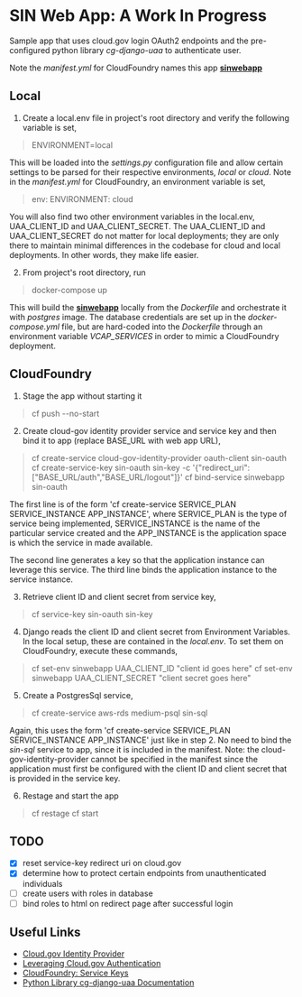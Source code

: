 # <b>SIN Web App: A Work In Progress</b>

Sample app that uses cloud.gov login OAuth2 endpoints and the pre-configured python library <i>cg-django-uaa</i> to authenticate user.

Note the <i>manifest.yml</i> for CloudFoundry names this app <u><b>sinwebapp</b></u><br>
## Local 

1. Create a local.env file in project's root directory and verify the following variable is set,
> ENVIRONMENT=local

This will be loaded into the <i>settings.py</i> configuration file and allow certain settings to be parsed for their respective environments, <i>local</i> or <i>cloud</i>. Note in the <i>manifest.yml</i> for CloudFoundry, an environment variable is set,

> env: ENVIRONMENT: cloud

You will also find two other environment variables in the local.env, UAA_CLIENT_ID and UAA_CLIENT_SECRET. The UAA_CLIENT_ID and UAA_CLIENT_SECRET do not matter for local deployments; they are only there to maintain minimal differences in the codebase for cloud and local deployments. In other words, they make life easier. 

2. From project's root directory, run 
>docker-compose up  
    
This will build the <u><b>sinwebapp</u></b> locally from the <i>Dockerfile</i> and orchestrate it with <i>postgres</i> image. The database credentials are set up in the <i>docker-compose.yml</i> file, but are hard-coded into the <i>Dockerfile</i> through an environment variable <i>VCAP_SERVICES</i> in order to mimic a CloudFoundry deployment.

## CloudFoundry

1. Stage the app without starting it

> cf push --no-start

2. Create cloud-gov identity provider service and service key and then bind it to app (replace BASE_URL with web app URL),

> cf create-service cloud-gov-identity-provider oauth-client sin-oauth
> cf create-service-key sin-oauth sin-key -c '{"redirect_uri": ["BASE_URL/auth","BASE_URL/logout"]}'
> cf bind-service sinwebapp sin-oauth 

The first line is of the form 'cf create-service SERVICE_PLAN SERVICE_INSTANCE APP_INSTANCE', where SERVICE_PLAN is the type of service being implemented, SERVICE_INSTANCE is the name of the particular service created and the APP_INSTANCE is the application space is which the service in made available.

The second line generates a key so that the application instance can leverage this service. The third line binds the application instance to the service instance.

3. Retrieve client ID and client secret from service key,

> cf service-key sin-oauth sin-key

4. Django reads the client ID and client secret from Environment Variables. In the local setup, these are contained in the <i>local.env</i>. To set them on CloudFoundry, execute these commands,

> cf set-env sinwebapp UAA_CLIENT_ID "client id goes here"
> cf set-env sinwebapp UAA_CLIENT_SECRET "client secret goes here"

5. Create a PostgresSql service,

> cf create-service aws-rds medium-psql sin-sql 

Again, this uses the form 'cf create-service SERVICE_PLAN SERVICE_INSTANCE APP_INSTANCE' just like in step 2. No need to bind the <i>sin-sql</i> service to app, since it is included in the manifest. Note: the cloud-gov-identity-provider cannot be specified in the manifest since the application must first be configured with the client ID and client secret that is provided in the service key. 

6. Restage and start the app

> cf restage
> cf start

## TODO
- [x] reset service-key redirect uri on cloud.gov
- [x] determine how to protect certain endpoints from unauthenticated individuals
- [ ] create users with roles in database
- [ ] bind roles to html on redirect page after successful login 

## Useful Links
- [Cloud.gov Identity Provider](https://cloud.gov/docs/services/cloud-gov-identity-provider/) <br/>
- [Leveraging Cloud.gov Authentication](https://cloud.gov/docs/management/leveraging-authentication/) <br/>
- [CloudFoundry: Service Keys](https://docs.cloudfoundry.org/devguide/services/service-keys.html) <br/>
- [Python Library cg-django-uaa Documentation](https://cg-django-uaa.readthedocs.io/en/latest/quickstart.html)<br/>